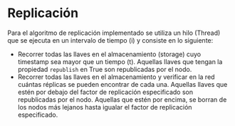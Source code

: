 # Replicación

Para el algoritmo de replicación implementado se utiliza un hilo (Thread) que se ejecuta en un intervalo de tiempo (i) y consiste en lo siguiente:

- Recorrer todas las llaves en el almacenamiento (storage) cuyo timestamp sea mayor que un tiempo (t). Aquellas llaves que tengan la propiedad `republish` en True son republicadas por el nodo.
- Recorrer todas las llaves en el almacenamiento y verificar en la red cuántas réplicas se pueden encontrar de cada una. Aquellas llaves que estén por debajo del factor de replicación especificado son republicadas por el nodo. Aquellas que estén por encima, se borran de los nodos más lejanos hasta igualar el factor de replicación especificado. 
